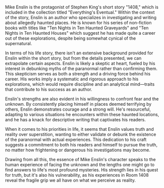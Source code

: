 Mike Enslin is the protagonist of Stephen King's short story "1408," which is included in the collection titled "Everything's Eventual." Within the context of the story, Enslin is an author who specializes in investigating and writing about allegedly haunted places. He is known for his series of non-fiction books with titles like "Ten Nights in Ten Haunted Graveyards" and "Ten Nights in Ten Haunted Houses" which suggest he has made quite a career out of these explorations, despite being somewhat cynical of the supernatural.

In terms of his life story, there isn't an extensive background provided for Enslin within the short story, but from the details presented, we can extrapolate certain aspects. Enslin is likely a skeptic at heart, fueled by his interest in debunking myths of the paranormal rather than confirming them. This skepticism serves as both a strength and a driving force behind his career. His works imply a systematic and rigorous approach to his explorations, which would require discipline and an analytical mind—traits that contribute to his success as an author.

Enslin's strengths are also evident in his willingness to confront fear and the unknown. By consistently placing himself in places deemed terrifying by others, Enslin demonstrates courage and a strong will. He's resourceful, adapting to various situations he encounters within these haunted locations, and he has a knack for descriptive writing that captivates his readers.

When it comes to his priorities in life, it seems that Enslin values truth and reality over superstition, wanting to either validate or debunk the existence of the paranormal with actual experiences. This dedication to his craft suggests a commitment to both his readers and himself to pursue the truth, no matter how frightening or dangerous his investigations may become.

Drawing from all this, the essence of Mike Enslin's character speaks to the human experience of facing the unknown and the lengths one might go to find answers to life's most profound mysteries. His strength lies in his quest for truth, but it's also his vulnerability, as his experiences in Room 1408 reveal the fragile grip we all have on what we perceive as reality.